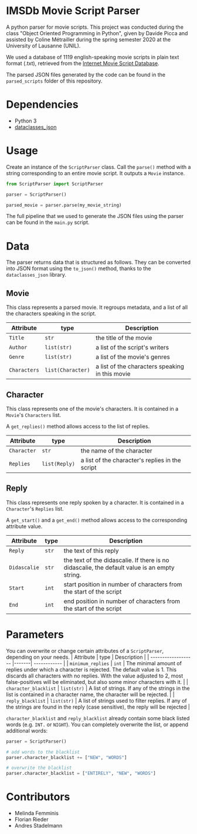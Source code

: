 # IMSDb Movie Script Parser
A python parser for movie scripts.
This project was conducted during the class "Object Oriented Programming in Python", given by Davide Picca and assisted by Coline Métrailler during the spring semester 2020 at the University of Lausanne (UNIL).

We used a database of 1119 english-speaking movie scripts in plain text format (.txt), retrieved from the [Internet Movie Script Database](https://www.imsdb.com/). 

The parsed JSON files generated by the code can be found in the `parsed_scripts` folder of this repository.

# Dependencies
- Python 3
- [dataclasses_json](https://pypi.org/project/dataclasses-json/)

# Usage
Create an instance of the `ScriptParser` class. Call the `parse()` method with a string corresponding to an entire movie script. It outputs a `Movie` instance.

```python
from ScriptParser import ScriptParser

parser = ScriptParser()

parsed_movie = parser.parse(my_movie_string)
```

The full pipeline that we used to generate the JSON files using the parser can be found in the `main.py` script.

# Data
The parser returns data that is structured as follows. They can be converted into JSON format using the `to_json()` method, thanks to the `dataclasses_json` library.

## Movie
This class represents a parsed movie. It regroups metadata, and a list of all the characters speaking in the script.

| Attribute     | type              | Description  |
| ------------- |-------------------| ------------ |
| `Title`         | `str`             | the title of the movie |
| `Author`        | `list(str)`       | a list of the script's writers |
| `Genre`         | `list(str)`       | a list of the movie's genres |
| `Characters`    | `list(Character)` | a list of the characters speaking in this movie

## Character
This class represents one of the movie's characters. It is contained in a `Movie`'s `Characters` list.

A `get_replies()` method allows access to the list of replies.

| Attribute     | type              | Description  |
| ------------- |-------------------| ------------ |
| `Character`     | `str`             | the name of the character |
| `Replies`       | `list(Reply)`     | a list of the character's replies in the script |

## Reply
This class represents one reply spoken by a character. It is contained in a `Character`'s `Replies` list.

A `get_start()` and a `get_end()` method allows access to the corresponding attribute value.

| Attribute  | type  | Description  |
| ---------- |-------| ------------ |
| `Reply`      | `str` | the text of this reply |
| `Didascalie` | `str` | the text of the didascalie. If there is no didascalie, the default value is an empty string. |
| `Start`      | `int` | start position in number of characters from the start of the script |
| `End`        | `int` | end position in number of characters from the start of the script |

# Parameters
You can overwrite or change certain attributes of a `ScriptParser`, depending on your needs.
| Attribute           | type  | Description  |
| ------------------- |-------| ------------ |
| `minimum_replies`     | `int` | The minimal amount of replies under which a character is rejected. The default value is 1. This discards all characters with no replies. With the value adjusted to 2, most false-positives will be eliminated, but also some minor characters with it. |
| `character_blacklist` | `list(str)` | A list of strings. If any of the strings in the list is contained in a character name, the character will be rejected. |
| `reply_blacklist`     | `list(str)` | A list of strings used to filter replies. If any of the strings are found in the reply (case sensitive), the reply will be rejected |

`character_blacklist` and `reply_blacklist` already contain some black listed words (e.g. `INT.` or `NIGHT`). You can completely overwrite the list, or append additional words:

```python
parser = ScriptParser()

# add words to the blacklist
parser.character_blacklist += ["NEW", "WORDS"]

# overwrite the blacklist
parser.character_blacklist = ["ENTIRELY", "NEW", "WORDS"]
```

# Contributors
- Melinda Femminis
- Florian Rieder
- Andres Stadelmann
